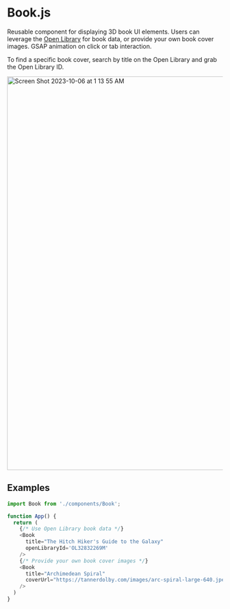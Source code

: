 # Book.js
Reusable component for displaying 3D book UI elements. Users can leverage the [Open Library](https://openlibrary.org/) for book data, or provide your own book cover images. GSAP animation on click or tab interaction.

To find a specific book cover, search by title on the Open Library and grab the Open Library ID.

<img width="917" alt="Screen Shot 2023-10-06 at 1 13 55 AM" src="https://github.com/tannerdolby/eleventy-plugin-metagen/assets/48612525/54f1c51c-120a-487f-a023-d1394354ddd5">


## Examples
```js
import Book from './components/Book';

function App() {
  return (
    {/* Use Open Library book data */}
    <Book
      title="The Hitch Hiker's Guide to the Galaxy"
      openLibraryId='OL32832269M'
    />
    {/* Provide your own book cover images */}
    <Book
      title="Archimedean Spiral"
      coverUrl="https://tannerdolby.com/images/arc-spiral-large-640.jpeg"
    />
  )
}
```
